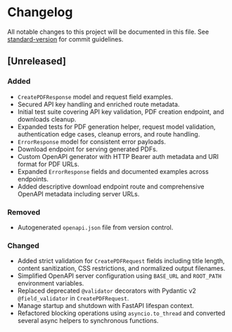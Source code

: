 # Changelog

All notable changes to this project will be documented in this file.
See [standard-version](https://github.com/conventional-changelog/standard-version) for commit guidelines.

## [Unreleased]
### Added
- `CreatePDFResponse` model and request field examples.
- Secured API key handling and enriched route metadata.
- Initial test suite covering API key validation, PDF creation endpoint, and downloads cleanup.
- Expanded tests for PDF generation helper, request model validation, authentication edge cases, cleanup errors, and route handling.
- `ErrorResponse` model for consistent error payloads.
- Download endpoint for serving generated PDFs.
- Custom OpenAPI generator with HTTP Bearer auth metadata and URI format for PDF URLs.
- Expanded `ErrorResponse` fields and documented examples across endpoints.
- Added descriptive download endpoint route and comprehensive OpenAPI metadata including server URLs.
### Removed
- Autogenerated `openapi.json` file from version control.
### Changed
- Added strict validation for `CreatePDFRequest` fields including title length, content sanitization, CSS restrictions, and normalized output filenames.
- Simplified OpenAPI server configuration using `BASE_URL` and `ROOT_PATH` environment variables.
- Replaced deprecated `@validator` decorators with Pydantic v2 `@field_validator` in `CreatePDFRequest`.
- Manage startup and shutdown with FastAPI lifespan context.
- Refactored blocking operations using `asyncio.to_thread` and converted several async helpers to synchronous functions.
